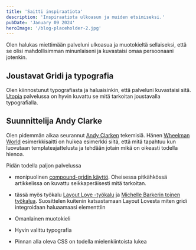 ```yaml
---
title: 'Saitti inspiraatiota'
description: 'Inspiraatiota ulkoasun ja muiden etsimiseksi.'
pubDate: 'January 09 2024'
heroImage: '/blog-placeholder-2.jpg'
---
```


 Olen halukas miettimään palveluni ulkoasua ja muotokieltä sellaiseksi, että se olisi mahdollisimman minunlaiseni ja kuvastaisi omaa persoonaani jotenkin. 

## Joustavat Gridi ja typografia

Olen kiinnostunut typografiasta ja haluaisinkin, että palveluni kuvastaisi sitä. <a href="https://utopia.fyi/">Utopia</a> palvelussa on hyvin kuvattu se mitä tarkoitan joustavalla typografialla. 

## Suunnittelija Andy Clarke

Olen pidemmän aikaa seurannut <a href="https://stuffandnonsense.co.uk">Andy Clarken</a> tekemisiä. Hänen <a href="https://wheelman.world/">Wheelman World</a> esimerkkisaitti on huikea esimerkki siitä, että mitä tapahtuu kun luovutaan templateajattelusta ja tehdään jotain mikä on oikeasti todella hienoa. 

Pidän todella paljon palvelussa

* monipuolinen <a href="https://www.smashingmagazine.com/2019/07/inspired-design-decisions-pressing-matters/"/>compound-gridin käyttö</a>. Oheisessa pitkähkössä artikkelissa on kuvattu seikkaperäisesti mitä tarkoitan. 

* tässä myös työkalu <a href="https://stuffandnonsense.co.uk/layoutlove/tool.html">Layout Love -työkalu</a> ja <a href="https://codepen.io/michellebarker/pen/zYOMYWv">Michelle Barkerin toinen työkalua</a>. Suosittelen kuitenin katsastamaan Layout Lovesta miten gridi integroidaan haluaamaasi elementtiin
* Omanlainen muotokieli
* Hyvin valittu typografia
* Pinnan alla oleva CSS on todella mielenkiintoista lukea